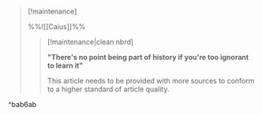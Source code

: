 > [!maintenance] 
> 
> %%![[Caius]]%%
> 
> > [!maintenance|clean nbrd]
> > 
> > **"There's no point being part of history if you're too ignorant to learn it"**
> > 
> > This article needs to be provided with more sources to conform to a higher standard of article quality.

^bab6ab
